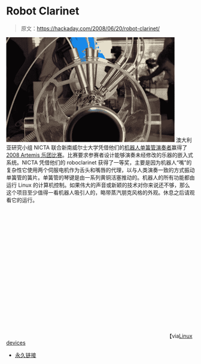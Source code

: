 # Robot Clarinet

> 原文：<https://hackaday.com/2008/06/20/robot-clarinet/>

![](img/c571ff7674edfae08f10b737b4dc4b51.png)
澳大利亚研究小组 NICTA 联合新南威尔士大学凭借他们的[机器人单簧管演奏者](http://nicta.com.au/news/current/australian_researchers_hit_winning_note_with_robot-operated_clarinet)赢得了 [2008 Artemis 乐团比赛](https://www.artemisia-association.org/artemis_orchestra)。比赛要求参赛者设计能够演奏未经修改的乐器的嵌入式系统。NICTA 凭借他们的 roboclarinet 获得了一等奖，主要是因为机器人“嘴”的复杂性它使用两个伺服电机作为舌头和嘴唇的代理，以与人类演奏一致的方式振动单簧管的簧片。单簧管的琴键是由一系列黄铜活塞推动的。机器人的所有功能都由运行 Linux 的计算机控制。如果伟大的声音或新颖的技术对你来说还不够，那么这个项目至少值得一看机器人吸引人的，略带蒸汽朋克风格的外观。休息之后请观看它的运行。

<object width="425" height="344"><param name="movie" value="http://www.youtube.com/v/mAIeTm4lO5Q&amp;hl=en"></object>
【via[Linux devices](http://www.linuxdevices.com/news/NS7651953393.html)

*   [永久链接](http://nicta.com.au/news/current/australian_researchers_hit_winning_note_with_robot-operated_clarinet)